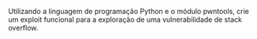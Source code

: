Utilizando a linguagem de programação Python e o módulo pwntools, crie um exploit funcional para a exploração de uma vulnerabilidade de stack overflow.
